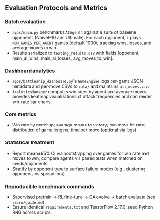 ## Evaluation Protocols and Metrics

### Batch evaluation
- `apps/main.py` benchmarks `AIAgent4` against a suite of baseline opponents (Naive1–10 and Ultimate). For each opponent, it plays `NUM_GAMES_PER_AGENT` games (default 1000), tracking wins, losses, and average moves to win.
- Results serialized to `testing_results.csv` with fields [opponent, main_ai_wins, main_ai_losses, avg_moves_to_win].

### Dashboard analytics
- `apps/battleship_dashboard.py`'s `GameEngine` logs per-game JSON metadata and per-move CSVs to `data/` and maintains `all_moves.csv`.
- `AnalyticsManager` computes win rates by agent and average moves; provides heatmap visualizations of attack frequencies and can render win-rate bar charts.

### Core metrics
- Win rate by matchup; average moves to victory; per-move hit rate; distribution of game lengths; time per move (optional via logs).

### Statistical treatment
- Report mean±95% CI via bootstrapping over games for win rate and moves to win; compare agents via paired tests when matched on seeds/opponents.
- Stratify by opponent type to surface failure modes (e.g., clustering opponents vs spread-out).

### Reproducible benchmark commands
- Supervised pretrain → RL fine-tune → GA evolve → batch evaluate (see `repro/guide.md`).
- Ensure identical `requirements.txt` and TensorFlow 2.17.0; seed Python RNG across scripts.
